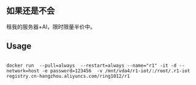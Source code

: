 ## 如果还是不会
租我的服务器+AI，限时限量半价中。

## Usage

```

docker run  --pull=always  --restart=always --name="r1" -it -d --network=host -e password=123456  -v /mnt/vda4/r1-iot/:/root/.r1-iot registry.cn-hangzhou.aliyuncs.com/ring1012/r1

```

